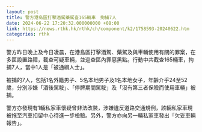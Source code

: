 ```yaml
---
layout: post
title: 警方港島區打擊酒駕藥駕查165輛車　拘捕7人
date: 2024-06-22 17:20:32.000000000 +08:00
link: https://news.rthk.hk/rthk/ch/component/k2/1758593-20240622.htm
categories: rthk
---
```


警方昨日晚上及今日凌晨，在港島區打擊酒駕、藥駕及與車輛使用有關的罪案，在多區設置路障，截查可疑車輛，並巡查區內罪惡黑點。行動中共截查165輛車，拘捕7人，當中1人是「被通緝人士」。

被捕的7人，包括1名外籍男子、5名本地男子及1名本地女子，年齡介乎24至52歲，分別涉嫌「酒後駕駛」、「停牌期間駕駛」及「沒有第三者保險而使用車輛」被捕。

警方亦發現有1輛私家車懷疑曾非法改裝，涉嫌違反道路交通規例，該輛私家車現被拖至汽車扣留中心待進一步檢驗。另外，警方亦向另一輛私家車發出「欠妥車輛報告」。
